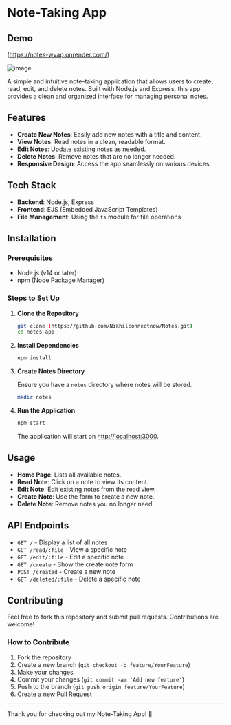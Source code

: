 # Note-Taking App
## Demo
(https://notes-wvap.onrender.com/)



![image](https://github.com/user-attachments/assets/7ad31eca-6b7a-47c3-aabb-c30d935d100e)


A simple and intuitive note-taking application that allows users to create, read, edit, and delete notes. Built with Node.js and Express, this app provides a clean and organized interface for managing personal notes.

## Features

- **Create New Notes**: Easily add new notes with a title and content.
- **View Notes**: Read notes in a clean, readable format.
- **Edit Notes**: Update existing notes as needed.
- **Delete Notes**: Remove notes that are no longer needed.
- **Responsive Design**: Access the app seamlessly on various devices.

## Tech Stack

- **Backend**: Node.js, Express
- **Frontend**: EJS (Embedded JavaScript Templates)
- **File Management**: Using the `fs` module for file operations

## Installation

### Prerequisites

- Node.js (v14 or later)
- npm (Node Package Manager)

### Steps to Set Up

1. **Clone the Repository**

   ```bash
   git clone (https://github.com/Nikhilconnectnow/Notes.git)
   cd notes-app
   ```

2. **Install Dependencies**

   ```bash
   npm install
   ```

3. **Create Notes Directory**

   Ensure you have a `notes` directory where notes will be stored.

   ```bash
   mkdir notes
   ```

4. **Run the Application**

   ```bash
   npm start
   ```

   The application will start on [http://localhost:3000](http://localhost:3000).

## Usage

- **Home Page**: Lists all available notes.
- **Read Note**: Click on a note to view its content.
- **Edit Note**: Edit existing notes from the read view.
- **Create Note**: Use the form to create a new note.
- **Delete Note**: Remove notes you no longer need.

## API Endpoints

- `GET /` - Display a list of all notes
- `GET /read/:file` - View a specific note
- `GET /edit/:file` - Edit a specific note
- `GET /create` - Show the create note form
- `POST /created` - Create a new note
- `GET /deleted/:file` - Delete a specific note

## Contributing

Feel free to fork this repository and submit pull requests. Contributions are welcome!

### How to Contribute

1. Fork the repository
2. Create a new branch (`git checkout -b feature/YourFeature`)
3. Make your changes
4. Commit your changes (`git commit -am 'Add new feature'`)
5. Push to the branch (`git push origin feature/YourFeature`)
6. Create a new Pull Request

---

Thank you for checking out my Note-Taking App! 🌟
